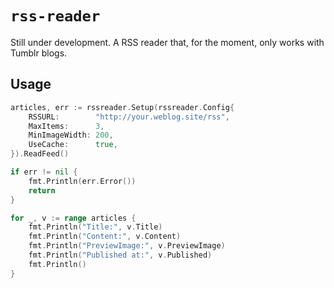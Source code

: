# `rss-reader`

Still under development. A RSS reader that, for the moment, only works with Tumblr blogs.

## Usage

```go
articles, err := rssreader.Setup(rssreader.Config{
	RSSURL:        "http://your.weblog.site/rss",
	MaxItems:      3,
	MinImageWidth: 200,
	UseCache:      true,
}).ReadFeed()

if err != nil {
	fmt.Println(err.Error())
	return
}

for _, v := range articles {
	fmt.Println("Title:", v.Title)
	fmt.Println("Content:", v.Content)
	fmt.Println("PreviewImage:", v.PreviewImage)
	fmt.Println("Published at:", v.Published)
	fmt.Println()
}
```
